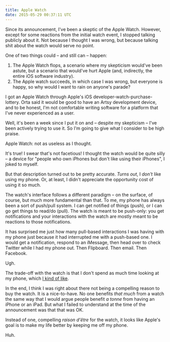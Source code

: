 ```yaml
---
title: Apple Watch
date: 2015-05-29 00:37:11 UTC
---
```


Since its announcement, I've been a skeptic of the Apple Watch. However, except for some reactions from the initial watch event, I stopped talking publicly about it. Not because I thought I was wrong, but because talking shit about the watch would serve no point. 

<!-- more -->

One of two things could – and still can – happen:

1. The Apple Watch flops, a scenario where my skepticism would've been astute, but a scenario that would've hurt Apple (and, indirectly, the entire iOS software industry).
1. The Apple watch succeeds, in which case I was wrong, but everyone is happy, so why would I want to rain on anyone's parade? 

I got an Apple Watch through Apple's iOS developer-watch-purchase-lottery. Orta said it would be good to have an Artsy development device, and to be honest, I'm not comfortable writing software for a platform that I've never experienced as a user. 

Well, it's been a week since I put it on and – despite my skepticism – I've been actively trying to use it. So I'm going to give what I consider to be high praise. 

Apple Watch: not as useless as I thought. 

It's true! I swear that's not facetious! I thought the watch would be quite silly – a device for "people who own iPhones but don't like using their iPhones", I joked to myself. 

But that description turned out to be pretty accurate. _Turns out_, I _don't_ like using my phone. Or, at least, I didn't appreciate the opportunity cost of using it so much. 

The watch's interface follows a different paradigm – on the surface, of course, but much more fundamental than that. To me, my phone has always been a sort of push/pull system. I can get notified of things (push), or I can go get things to read/do (pull). The watch is meant to be push-only: you get notifications and your interactions with the watch are mostly meant to be reactions to those notifications. 

It has surprised me just how many pull-based interactions I was having with my phone just because it had interrupted me with a push-based one. I would get a notification, respond to an iMessage, then head over to check Twitter while I had my phone out. Then Flipboard. Then email. Then Facebook. 

Ugh. 

The trade-off with the watch is that I don't spend as much time looking at my phone, which [I kind of like](http://techcrunch.com/2015/03/06/the-apple-watch-is-time-saved/#.qd8j7d:VAdI). 

In the end, I think I was right about there not being a compelling reason to buy the watch. It is a nice-to-have. No one benefits _that much_ from a watch the same way that I would argue people benefit _a tonne_ from having an iPhone or an iPad. But what I failed to understand at the time of the announcement was that that was OK. 

Instead of one, compelling _raison d'être_ for the watch, it looks like Apple's goal is to make my life better by keeping me off my phone. 

Huh. 